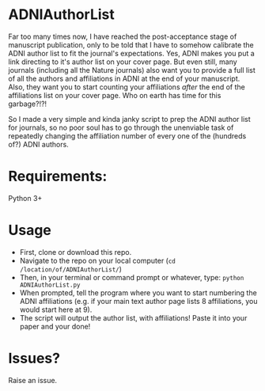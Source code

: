 # ADNIAuthorList

Far too many times now, I have reached the post-acceptance stage of manuscript publication, only to be told that I have to somehow calibrate the ADNI author list to fit the journal's expectations. Yes, ADNI makes you put a link directing to it's author list on your cover page. But even still, many journals (including all the Nature journals) also want you to provide a full list of all the authors and affiliations in ADNI at the end of your manuscript. Also, they want you to start counting your affiliations *after* the end of the affiliations list on your cover page. Who on earth has time for this garbage?!?!

So I made a very simple and kinda janky script to prep the ADNI author list for journals, so no poor soul has to go through the unenviable task of repeatedly changing the affiliation number of every one of the (hundreds of?) ADNI authors.

# Requirements:
Python 3+

# Usage
* First, clone or download this repo.
* Navigate to the repo on your local computer (`cd /location/of/ADNIAuthorList/`)
* Then, in your terminal or command prompt or whatever, type: `python ADNIAuthorList.py`
* When prompted, tell the program where you want to start numbering the ADNI affiliations (e.g. if your main text author page lists 8 affiliations, you would start here at 9).
* The script will output the author list, with affiliations! Paste it into your paper and your done!

# Issues?
Raise an issue.


